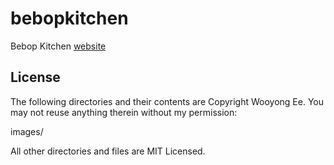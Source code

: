 bebopkitchen
============

Bebop Kitchen [website](https://rawgithub.com/ewoo/bebopkitchen/master/index.html)


License
-------
The following directories and their contents are Copyright Wooyong Ee. You may not reuse anything therein without my permission:

images/

All other directories and files are MIT Licensed.
